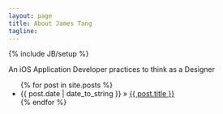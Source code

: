 ```yaml
---
layout: page
title: About James Tang
tagline: 
---
```


{% include JB/setup %}

An iOS Application Developer practices to think as a Designer

<ul class="posts">
  {% for post in site.posts %}
    <li><span>{{ post.date | date_to_string }}</span> &raquo; <a href="{{ BASE_PATH }}{{ post.url }}">{{ post.title }}</a></li>
  {% endfor %}
</ul>



